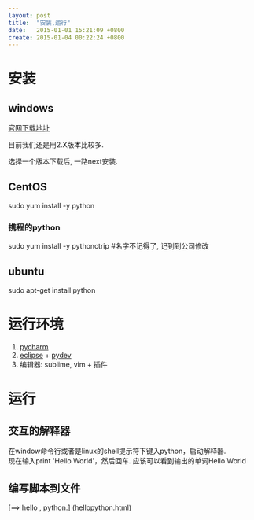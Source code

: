 ```yaml
---
layout: post
title:  "安装,运行"
date:   2015-01-01 15:21:09 +0800
create: 2015-01-04 00:22:24 +0800
---
```


# 安装
## windows
[官网下载地址](https://www.python.org/downloads/windows/)

目前我们还是用2.X版本比较多.

选择一个版本下载后, 一路next安装.

## CentOS
sudo yum install -y python

### 携程的python
sudo yum install -y pythonctrip #名字不记得了, 记到到公司修改

## ubuntu
sudo apt-get install python


# 运行环境

1. [pycharm](https://www.jetbrains.com/pycharm/)
2. [eclipse](http://pydev.org/index.html) + [pydev](http://pydev.org/index.html)
3. 编辑器: sublime, vim + 插件


# 运行
## 交互的解释器
在window命令行或者是linux的shell提示符下键入python，启动解释器.   
现在输入print 'Hello World'，然后回车. 应该可以看到输出的单词Hello World

## 编写脚本到文件
[==> hello , python.] (hellopython.html)
